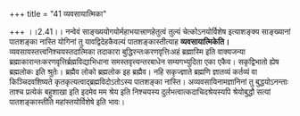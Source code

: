 +++
title = "41 व्यवसायात्मिका"

+++
।।2.41।। नन्वेवं साङ्ख्ययोगयोर्महाभयात्त्राणहेतुत्वं तुल्यं
चेत्कोऽनयोर्विशेष इत्याशङ्क्य साङ्ख्यानां पातशङ्का नास्ति योगिनां तु
यावद्विदेहकैवल्यं पातशङ्कास्तीत्याह **व्यवसायात्मिकेति।**
व्यवसायस्तत्त्वनिश्चयस्तदात्मिका तदाकारा बुद्धिरन्तःकरणवृत्तिःअहं
ब्रह्मास्मि इति वाक्यजन्या ब्रह्माकारान्तःकरणवृत्तिर्ब्रह्मविद्याभिधाना
समस्तवृत्त्यन्तरबाधेन सम्यगभ्युदिता एका एकैव। सकृद्विभातो ह्येष
ब्रह्मलोकः इति श्रुतेः। ब्रह्मैव लोको ब्रह्मलोक इह ब्रह्मैव। नहि
सकृज्ज्ञाते  ब्रह्मणि ज्ञातव्यं कर्तव्यं वा किञ्चिदवशिष्यते
कृतकृत्यत्वाद्ब्रह्मविदोऽतोऽस्य पातशङ्का नास्ति। अव्यवसायिनामज्ञानिनां
तु बुद्धयोऽनन्ताः ताश्च प्रत्येकं बहुशाखा इति इदमेव मम श्रेय इति
निश्चयस्य दुर्लभत्वात्कदाचिदश्रेयस्यपि श्रेयोबुद्धौ सत्यां
पातशङ्कास्तीति महांस्तयोर्विशेषे इति भावः।  
